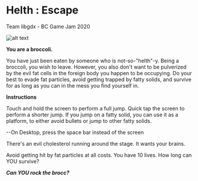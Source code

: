 # Helth : Escape
Team libgdx - BC Game Jam 2020

![alt text](https://github.com/plasmalaser/helth/raw/master/android/assets/header.png)

**You are a broccoli.**

You have just been eaten by someone who is not-so-"helth"-y. Being a broccoli, you wish to leave. However, you also don't want to be pulverized by the evil fat cells in the foreign body you happen to be occupying. Do your best to evade fat particles, avoid getting trapped by fatty solids, and survive for as long as you can in the mess you find yourself in.


**Instructions**

Touch and hold the screen to perform a full jump. Quick tap the screen to perform a shorter jump.
If you jump on a fatty solid, you can use it as a platform, to either avoid bullets or jump to other fatty solids.

--On Desktop, press the space bar instead of the screen

There's an evil cholesterol running around the stage. It wants your brains.

Avoid getting hit by fat particles at all costs.
You have 10 lives. How long can YOU survive?

***Can YOU rock the brocc?***
